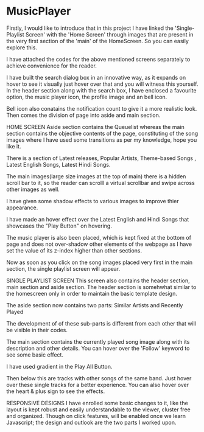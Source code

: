 # MusicPlayer

Firstly, I would like to introduce that in this project I have linked the 'Single-Playlist Screen' with the 'Home Screen' through images that are present 
in the very first section of the 'main' of the HomeScreen. So you can easily explore this.

I have attached the codes for the above mentioned screens separately to achieve convenience for the reader.

I have built the search dialog box in an innovative way, as it expands on hover to see it visually just hover over that and you will witness this yourself.
In the header section along with the search box, I have enclosed a favourite option, the music player icon, the profile image and an bell icon.

Bell icon also conatains the notification count to give it a more realistic look. Then comes the division of page into aside and main section.

HOME SCREEN
Aside section contains the Queuelist whereas the main section contains the objective contents of the page, constituting of the song images where I 
have used some transitions as per my knowledge, hope you like it.

There is a section of Latest releases, Popular Artists, Theme-based Songs , Latest English Songs, Latest Hindi Songs.

The main images(large size images at the top of main) there is a hidden scroll bar to it, so the reader can scrolll a virtual scrollbar and swipe across 
other images as well.

I have given some shadow effects to various images to improve thier appearance.

I have made an hover effect over the Latest English and Hindi Songs that showcases the "Play Button" on hovering.

The music player is also been placed, which is kept fixed at the bottom of page and does not over-shadow other elements of the webpage as I have 
set the value of its z-index higher than other sections.

Now as soon as you click on the song images placed very first in the main section, the single playlist screen will appear.

SINGLE PLAYLIST SCREEN
This screen also contains the header section, main section and aside section.
The header section is somehwhat similar to the homescreen only in order to maintain the basic template design.

The aside section now contains two parts: Similar Artists and Recently Played

The development of of these sub-parts is different from each other that will be visible in their codes.

The main section contains the currently played song image along with its description and other details.
You can hover over the 'Follow' keyword to see some basic effect.

I have used gradient in the Play All Button.

Then below this are tracks with other songs of the same band.
Just hover over these single tracks for a better experience. You can also hover over the heart & plus sign to see the effects. 

RESPONSIVE DESIGNS
I have enrolled some basic changes to it, like the layout is kept robust and easily understandable to the viewer, cluster free and organized.
Though on click features, will be enabled once we learn Javascript; the design and outlook are the two parts I worked upon.
